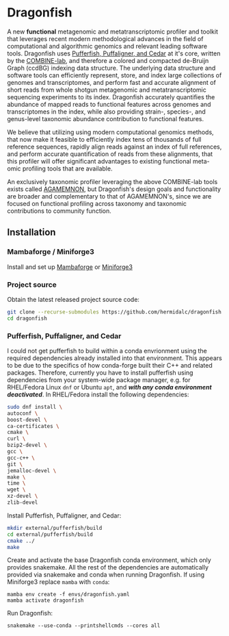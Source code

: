 # Dragonfish

A new **functional** metagenomic and metatranscriptomic profiler and toolkit
that leverages recent modern methodological advances in the field of
computational and algorithmic genomics and relevant leading software tools.
Dragonfish uses
[Pufferfish, Puffaligner, and Cedar](https://github.com/COMBINE-lab/pufferfish)
at it's core, written by the [COMBINE-lab](https://github.com/COMBINE-lab), and
therefore a colored and compacted de-Bruijn Graph (ccdBG) indexing data
structure. The underlying data structure and software tools can efficiently
represent, store, and index large collections of genomes and transcriptomes,
and perform fast and accurate alignment of short reads from whole shotgun
metagenomic and metatranscriptomic sequencing experiments to its index.
Dragonfish accurately quantifies the abundance of mapped reads to functional
features across genomes and transcriptomes in the index, while also providing
strain-, species-, and genus-level taxonomic abundance contribution to
functional features.

We believe that utilizing using modern computational genomics methods, that now
make it feasible to efficiently index tens of thousands of full reference
sequences, rapidly align reads against an index of full references, and perform
accurate quantification of reads from these alignments, that this profiler will
offer significant advantages to existing functional meta-omic profiling tools
that are available.

An exclusively taxonomic profiler leveraging the above COMBINE-lab tools
exists called [AGAMEMNON](https://github.com/ivlachos/agamemnon), but
Dragonfish's design goals and functionality are broader and complementary to
that of AGAMEMNON's, since we are focused on functional profiling across
taxonomy and taxonomic contributions to community function.

## Installation

### Mambaforge / Miniforge3

Install and set up
[Mambaforge](https://github.com/conda-forge/miniforge#mambaforge) or
[Miniforge3](https://github.com/conda-forge/miniforge#miniforge3)

### Project source

Obtain the latest released project source code:

```bash
git clone --recurse-submodules https://github.com/hermidalc/dragonfish.git
cd dragonfish
```


### Pufferfish, Puffaligner, and Cedar

I could not get pufferfish to build within a conda envrionment using the
required dependencies already installed into that environment. This appears
to be due to the specifics of how conda-forge built their C++ and related
packages. Therefore, currently you have to install pufferfish using
dependencies from your system-wide package manager, e.g. for RHEL/Fedora
Linux `dnf` or Ubuntu `apt`, and _**with any conda environment
deactivated**_. In RHEL/Fedora install the following dependencies:


```bash
sudo dnf install \
autoconf \
boost-devel \
ca-certificates \
cmake \
curl \
bzip2-devel \
gcc \
gcc-c++ \
git \
jemalloc-devel \
make \
time \
wget \
xz-devel \
zlib-devel
```

Install Pufferfish, Puffaligner, and Cedar:

```bash
mkdir external/pufferfish/build
cd external/pufferfish/build
cmake ../
make
```

Create and activate the base Dragonfish conda environment, which only
provides snakemake. All the rest of the dependencies are automatically
provided via snakemake and conda when running Dragonfish. If using Miniforge3
replace `mamba` with `conda`:

```
mamba env create -f envs/dragonfish.yaml
mamba activate dragonfish
```

Run Dragonfish:

```
snakemake --use-conda --printshellcmds --cores all
```